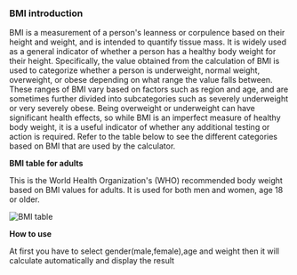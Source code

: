 ### BMI introduction
<p>BMI is a measurement of a person's leanness or corpulence based on their height and weight, and is intended to quantify tissue mass. It is widely used as a general indicator of whether a person has a healthy body weight for their height. Specifically, the value obtained from the calculation of BMI is used to categorize whether a person is underweight, normal weight, overweight, or obese depending on what range the value falls between. These ranges of BMI vary based on factors such as region and age, and are sometimes further divided into subcategories such as severely underweight or very severely obese. Being overweight or underweight can have significant health effects, so while BMI is an imperfect measure of healthy body weight, it is a useful indicator of whether any additional testing or action is required. Refer to the table below to see the different categories based on BMI that are used by the calculator.<p>

**BMI table for adults**
<p>This is the World Health Organization's (WHO) recommended body weight based on BMI values for adults. It is used for both men and women, age 18 or older.<p>

![BMI table](http://accelmedical.in/wp-content/uploads/2019/09/Accel-bmi-01-01.png)

**How to use**
<p>At first you have to select gender(male,female),age and weight then it will calculate automatically and display the result<p>
